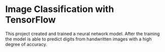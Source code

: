 # Image Classification with TensorFlow

This project created and trained a neural network model. After the training the model is able to predict digits from handwritten images with a high degree of accuracy.
